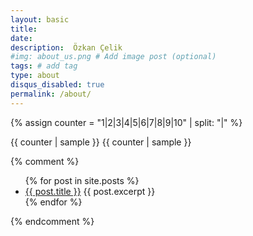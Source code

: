 ```yaml
---
layout: basic
title: 
date: 
description:  Özkan Çelik
#img: about_us.png # Add image post (optional)
tags: # add tag
type: about
disqus_disabled: true
permalink: /about/
---
```




{% assign counter = "1|2|3|4|5|6|7|8|9|10" | split: "|" %}

{{ counter | sample }}
{{ counter | sample }}

{% comment %}
<ul>
  {% for post in site.posts %}
    <li>
      <a href="{{ post.url }}">{{ post.title }}</a>
      {{ post.excerpt }}
    </li>
  {% endfor %}
</ul>


{% endcomment %}